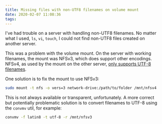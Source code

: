 ```yaml
---
title: Missing files with non-UTF8 filenames on volume mount
date: 2020-02-07 11:08:36
tags:
---
```


I've had trouble on a server with handling non-UTF8 filenames. No matter what I used, `ls`, `vi`, `touch`, I could not find non-UTF8 files created on another server.

This was a problem with the volume mount. On the server with working filenames, the mount was NFSv3, which does support other encodings. NFSv4, as used by the mount on the other server, [only supports UTF-8 filenames](https://news.ycombinator.com/item?id=16991263).

One solution is to fix the mount to use NFSv3:

```bash
sudo mount -t nfs -o vers=3 network-drive:/path/to/folder /mnt/nfsv4
```

This is not always available or transparent, unfortunately. A more correct but potentially problematic solution is to convert filenames to UTF-8 using the `convmv` util, for example:

```bash
convmv -f latin8 -t utf-8 -r /mnt/nfsv3
```
